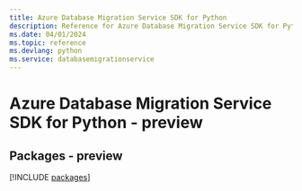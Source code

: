 ```yaml
---
title: Azure Database Migration Service SDK for Python
description: Reference for Azure Database Migration Service SDK for Python
ms.date: 04/01/2024
ms.topic: reference
ms.devlang: python
ms.service: databasemigrationservice
---
```

# Azure Database Migration Service SDK for Python - preview
## Packages - preview
[!INCLUDE [packages](database-migration-service-index.md)]